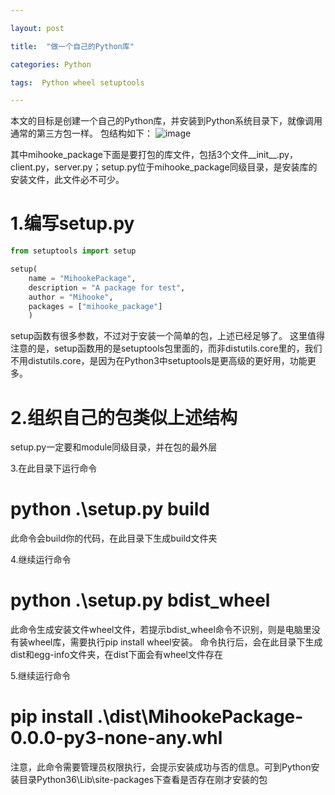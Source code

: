 ```yaml
---

layout: post

title:  "做一个自己的Python库"

categories: Python

tags:  Python wheel setuptools

---
```

本文的目标是创建一个自己的Python库，并安装到Python系统目录下，就像调用通常的第三方包一样。
包结构如下：
![image](https://github.com/mihooke/Mihooke.github.io/tree/master/blog_images/python_setuptools.png)

其中mihooke_package下面是要打包的库文件，包括3个文件__init__.py，client.py，server.py；setup.py位于mihooke_package同级目录，是安装库的安装文件，此文件必不可少。
# 1.编写setup.py
```python
from setuptools import setup

setup(
    name = "MihookePackage",
    description = "A package for test",
    author = "Mihooke",
    packages = ["mihooke_package"]
    )
```
setup函数有很多参数，不过对于安装一个简单的包，上述已经足够了。
这里值得注意的是，setup函数用的是setuptools包里面的，而非distutils.core里的，我们不用distutils.core，是因为在Python3中setuptools是更高级的更好用，功能更多。

# 2.组织自己的包类似上述结构
setup.py一定要和module同级目录，并在包的最外层

3.在此目录下运行命令
# python .\setup.py build
此命令会build你的代码，在此目录下生成build文件夹

4.继续运行命令
# python .\setup.py bdist_wheel
此命令生成安装文件wheel文件，若提示bdist_wheel命令不识别，则是电脑里没有装wheel库，需要执行pip install wheel安装。
命令执行后，会在此目录下生成dist和egg-info文件夹，在dist下面会有wheel文件存在

5.继续运行命令
# pip install .\dist\MihookePackage-0.0.0-py3-none-any.whl
注意，此命令需要管理员权限执行，会提示安装成功与否的信息。可到Python安装目录Python36\Lib\site-packages下查看是否存在刚才安装的包